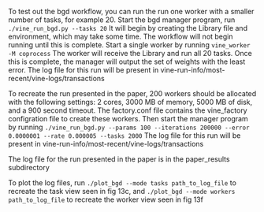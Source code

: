 To test out the bgd workflow, you can run the run one worker with a smaller number of tasks, for example 20.
Start the bgd manager program, run ```./vine_run_bgd.py --tasks 20```
It will begin by creating the Library file and environment, which may take some time. The workflow will not begin running until this is complete.
Start a single worker by running ```vine_worker -M coprocess```
The worker will receive the Library and run all 20 tasks. Once this is complete, the manager will output the set of weights with the least error.
The log file for this run will be present in vine-run-info/most-recent/vine-logs/transactions

To recreate the run presented in the paper, 200 workers should be allocated with the following settings:
2 cores, 3000 MB of memory, 5000 MB of disk, and a 900 second timeout. The factory.conf file contains the vine_factory configration file to create these workers.
Then start the manager program by running ```./vine_run_bgd.py --params 100 --iterations 200000 --error 0.0000001 --rate 0.000005 --tasks 2000```
The log	file for this run will be present in vine-run-info/most-recent/vine-logs/transactions

The log file for the run presented in the paper is in the paper_results subdirectory

To plot the log files, run ```./plot_bgd --mode tasks path_to_log_file``` to recreate the task view seen in fig 13c, and ```./plot_bgd --mode workers path_to_log_file``` to recreate the worker view seen in fig 13f

